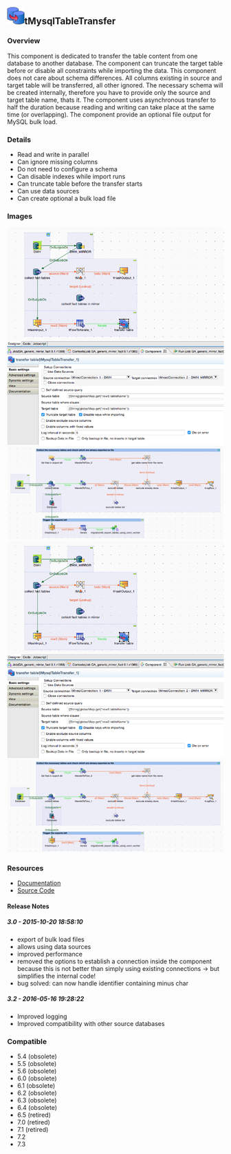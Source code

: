 ## <img src='./logo.jpg' width='40' height='40'>tMysqlTableTransfer

### Overview
This component is dedicated to transfer the table content from one database to another database.
The component can truncate the target table before or disable all constraints while importing the data.
This component does not care about schema differences. All columns existing in source and target table will be transferred, all other ignored. The necessary schema will be created internally, therefore you have to provide only the source and target table name, thats it.
The component uses asynchronous transfer to half the duration because reading and writing can take place at the same time (or overlapping).
The component provide an optional file output for MySQL bulk load.
### Details
* Read and write in parallel
* Can ignore missing columns
* Do not need to configure a schema
* Can disable indexes while import runs
* Can truncate table before the transfer starts
* Can use data sources
* Can create optional a bulk load file
### Images
<a href='./screenshots/v_3.2__4.jpg'><img src='./screenshots/v_3.2__4.jpg' ></a>
<a href='./screenshots/v_3.2__3.jpg'><img src='./screenshots/v_3.2__3.jpg' ></a>
<a href='./screenshots/v_3.0__2.jpg'><img src='./screenshots/v_3.0__2.jpg' ></a>
<a href='./screenshots/v_3.0__1.jpg'><img src='./screenshots/v_3.0__1.jpg' ></a>


### Resources
 * <a href=http://jan-lolling.de/talend/components/help/tMysqlTableTransfer.pdf>Documentation</a>
 * <a href=http://sourceforge.net/projects/talend-user-components/>Source Code</a>

#### Release Notes

##### 3.0 - 2015-10-20 18:58:10
* export of bulk load files
* allows using data sources
* improved performance
* removed the options to establish a connection inside the component because this is not better than simply using existing connections -> but simplifies the internal code!
* bug solved: can now handle identifier containing minus char
##### 3.2 - 2016-05-16 19:28:22
* Improved logging
* Improved compatibility with other source databases
### Compatible
 -  5.4 (obsolete)
 -   5.5 (obsolete)
 -   5.6 (obsolete)
 -   6.0 (obsolete)
 -   6.1 (obsolete)
 -   6.2 (obsolete)
 -   6.3 (obsolete)
 -   6.4 (obsolete)
 -  6.5 (retired)
 -  7.0 (retired)
 -  7.1 (retired)
 - 7.2
 - 7.3